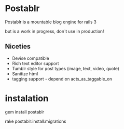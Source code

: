 # Postablr

Postablr is a mountable blog engine for rails 3

but is a work in progress, don´t use in production!

## Niceties

+ Devise compatible
+ Rich text editor support
+ Tumblr style for post types (image, text, video, quote)
+ Sanitize html
+ tagging support - depend on acts_as_taggable_on

# instalation

gem install postablr

rake postablr:install:migrations